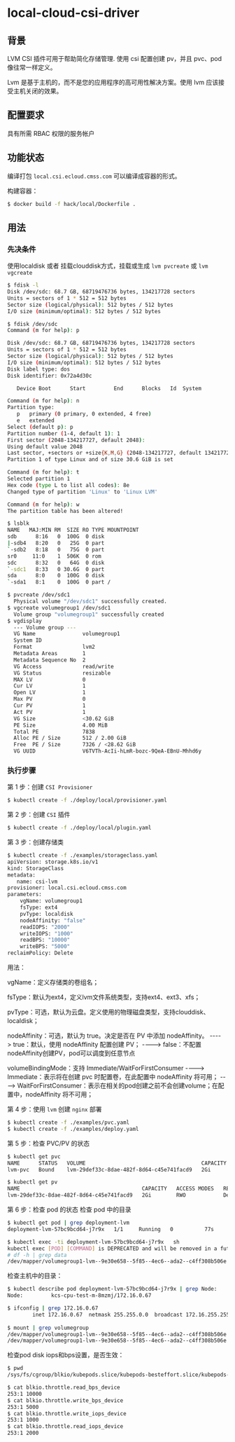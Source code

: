# local-cloud-csi-driver

## 背景

LVM CSI 插件可用于帮助简化存储管理. 使用 csi 配置创建 pv，并且 pvc、pod 像往常一样定义。

Lvm 是基于主机的，而不是您的应用程序的高可用性解决方案。使用 lvm 应该接受主机关闭的效果。

## 配置要求

具有所需 RBAC 权限的服务帐户

## 功能状态

编译打包 `local.csi.ecloud.cmss.com` 可以编译成容器的形式。

构建容器：

```bash
$ docker build -f hack/local/Dockerfile .
```
## 用法

### 先决条件
使用localdisk 或者 挂载clouddisk方式，挂载或生成 `lvm pvcreate` 或 `lvm vgcreate` 

```bash
$ fdisk -l
Disk /dev/sdc: 68.7 GB, 68719476736 bytes, 134217728 sectors
Units = sectors of 1 * 512 = 512 bytes
Sector size (logical/physical): 512 bytes / 512 bytes
I/O size (minimum/optimal): 512 bytes / 512 bytes

$ fdisk /dev/sdc
Command (m for help): p

Disk /dev/sdc: 68.7 GB, 68719476736 bytes, 134217728 sectors
Units = sectors of 1 * 512 = 512 bytes
Sector size (logical/physical): 512 bytes / 512 bytes
I/O size (minimum/optimal): 512 bytes / 512 bytes
Disk label type: dos
Disk identifier: 0x72a4d30c

   Device Boot      Start         End      Blocks   Id  System

Command (m for help): n
Partition type:
   p   primary (0 primary, 0 extended, 4 free)
   e   extended
Select (default p): p
Partition number (1-4, default 1): 1
First sector (2048-134217727, default 2048): 
Using default value 2048
Last sector, +sectors or +size{K,M,G} (2048-134217727, default 134217727): 64217727        
Partition 1 of type Linux and of size 30.6 GiB is set

Command (m for help): t
Selected partition 1
Hex code (type L to list all codes): 8e
Changed type of partition 'Linux' to 'Linux LVM'

Command (m for help): w
The partition table has been altered!

$ lsblk 
NAME   MAJ:MIN RM  SIZE RO TYPE MOUNTPOINT
sdb      8:16   0  100G  0 disk 
|-sdb4   8:20   0   25G  0 part 
`-sdb2   8:18   0   75G  0 part 
sr0     11:0    1  506K  0 rom  
sdc      8:32   0   64G  0 disk 
`-sdc1   8:33   0 30.6G  0 part 
sda      8:0    0  100G  0 disk 
`-sda1   8:1    0  100G  0 part /

$ pvcreate /dev/sdc1 
  Physical volume "/dev/sdc1" successfully created.
$ vgcreate volumegroup1 /dev/sdc1
  Volume group "volumegroup1" successfully created
$ vgdisplay 
  --- Volume group ---
  VG Name               volumegroup1
  System ID             
  Format                lvm2
  Metadata Areas        1
  Metadata Sequence No  2
  VG Access             read/write
  VG Status             resizable
  MAX LV                0
  Cur LV                1
  Open LV               1
  Max PV                0
  Cur PV                1
  Act PV                1
  VG Size               <30.62 GiB
  PE Size               4.00 MiB
  Total PE              7838
  Alloc PE / Size       512 / 2.00 GiB
  Free  PE / Size       7326 / <28.62 GiB
  VG UUID               V6TVTh-AcIi-hLmR-bozc-9QeA-EBnU-Mhhd6y
```

### 执行步骤
第 1 步：创建 `CSI Provisioner`
```bash
$ kubectl create -f ./deploy/local/provisioner.yaml
```
第 2 步：创建 `CSI` 插件
```bash
$ kubectl create -f ./deploy/local/plugin.yaml
```

第 3 步：创建存储类
```bash
$ kubectl create -f ./examples/storageclass.yaml
apiVersion: storage.k8s.io/v1
kind: StorageClass
metadata:
   name: csi-lvm
provisioner: local.csi.ecloud.cmss.com
parameters:
    vgName: volumegroup1
    fsType: ext4
    pvType: localdisk
    nodeAffinity: "false"
    readIOPS: "2000"
    writeIOPS: "1000"
    readBPS: "10000"
    writeBPS: "5000"
reclaimPolicy: Delete
```
用法：

vgName：定义存储类的卷组名；

fsType：默认为ext4，定义lvm文件系统类型，支持ext4、ext3、xfs；

pvType：可选，默认为云盘。定义使用的物理磁盘类型，支持clouddisk、localdisk；

nodeAffinity：可选，默认为 true。决定是否在 PV 中添加 nodeAffinity。
----> true：默认，使用 nodeAffinity 配置创建 PV；
----> false：不配置nodeAffinity创建PV，pod可以调度到任意节点

volumeBindingMode：支持 Immediate/WaitForFirstConsumer 
----> Immediate：表示将在创建 pvc 时配置卷，在此配置中 nodeAffinity 将可用；
----> WaitForFirstConsumer：表示在相关的pod创建之前不会创建volume；在配置中，nodeAffinity 将不可用；

第 4 步：使用 `lvm` 创建 `nginx` 部署
```bash
$ kubectl create -f ./examples/pvc.yaml
$ kubectl create -f ./examples/deploy.yaml
```

第 5 步：检查 PVC/PV 的状态
```bash
$ kubectl get pvc
NAME      STATUS   VOLUME                                     CAPACITY   ACCESS MODES   STORAGECLASS   AGE
lvm-pvc   Bound    lvm-29def33c-8dae-482f-8d64-c45e741facd9   2Gi        RWO            csi-lvm        3h37m

$ kubectl get pv
NAME                                       CAPACITY   ACCESS MODES   RECLAIM POLICY   STATUS   CLAIM             STORAGECLASS   REASON   AGE
lvm-29def33c-8dae-482f-8d64-c45e741facd9   2Gi        RWO            Delete           Bound    default/lvm-pvc   csi-lvm                 3h38m
```

第 6 步：检查 pod 的状态
检查 pod 中的目录

```bash
$ kubectl get pod | grep deployment-lvm
deployment-lvm-57bc9bcd64-j7r9x   1/1     Running   0          77s

$ kubectl exec -ti deployment-lvm-57bc9bcd64-j7r9x   sh
kubectl exec [POD] [COMMAND] is DEPRECATED and will be removed in a future version. Use kubectl exec [POD] -- [COMMAND] instead.
# df -h | grep data
/dev/mapper/volumegroup1-lvm--9e30e658--5f85--4ec6--ada2--c4ff308b506e  2.0G  6.0M  1.8G   1% /data
```

检查主机中的目录：
```bash
$ kubectl describe pod deployment-lvm-57bc9bcd64-j7r9x | grep Node:
Node:         kcs-cpu-test-m-8mzmj/172.16.0.67

$ ifconfig | grep 172.16.0.67
        inet 172.16.0.67  netmask 255.255.0.0  broadcast 172.16.255.255
  
$ mount | grep volumegroup
/dev/mapper/volumegroup1-lvm--9e30e658--5f85--4ec6--ada2--c4ff308b506e on /var/lib/kubelet/pods/c06d5521-3d9c-4517-bdc2-e6df34b9e8f1/volumes/kubernetes.io~csi/lvm-9e30e658-5f85-4ec6-ada2-c4ff308b506e/mount type ext4 (rw,relatime,data=ordered)
/dev/mapper/volumegroup1-lvm--9e30e658--5f85--4ec6--ada2--c4ff308b506e on /var/lib/paascontainer/kubelet/pods/c06d5521-3d9c-4517-bdc2-e6df34b9e8f1/volumes/kubernetes.io~csi/lvm-9e30e658-5f85-4ec6-ada2-c4ff308b506e/mount type ext4 (rw,relatime,data=ordered)
```

检查pod disk iops和bps设置，是否生效：
```bash
$ pwd
/sys/fs/cgroup/blkio/kubepods.slice/kubepods-besteffort.slice/kubepods-besteffort-podc06d5521_3d9c_4517_bdc2_e6df34b9e8f1.slice

$ cat blkio.throttle.read_bps_device 
253:1 10000
$ cat blkio.throttle.write_bps_device 
253:1 5000
$ cat blkio.throttle.write_iops_device 
253:1 1000
$ cat blkio.throttle.read_iops_device 
253:1 2000
```
